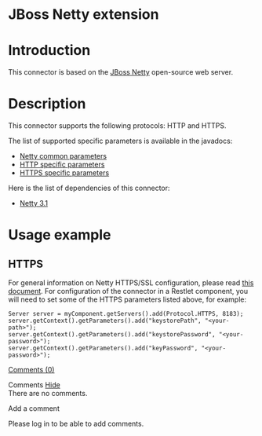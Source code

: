 JBoss Netty extension
=====================

Introduction
============

This connector is based on the [JBoss
Netty](http://web.archive.org/web/20091204233015/http://www.jboss.org/netty)
open-source web server.

Description
===========

This connector supports the following protocols: HTTP and HTTPS.

The list of supported specific parameters is available in the javadocs:

-   [Netty common
    parameters](http://web.archive.org/web/20091204233015/http://www.restlet.org/documentation/snapshot/jee/ext/org/restlet/ext/netty/NettyServerHelper.html)
-   [HTTP specific
    parameters](http://web.archive.org/web/20091204233015/http://www.restlet.org/documentation/snapshot/jee/ext/org/restlet/ext/netty/HttpServerHelper.html)
-   [HTTPS specific
    parameters](http://web.archive.org/web/20091204233015/http://www.restlet.org/documentation/snapshot/jee/ext/org/restlet/ext/netty/HttpsServerHelper.html)

Here is the list of dependencies of this connector:

-   [Netty
    3.1](http://web.archive.org/web/20091204233015/http://www.jboss.org/netty/)

Usage example
=============

HTTPS
-----

For general information on Netty HTTPS/SSL configuration, please read
[this
document](http://web.archive.org/web/20091204233015/http://www.jboss.org/file-access/default/members/netty/freezone/guide/3.1/html/architecture.html#d0e2074).
For configuration of the connector in a Restlet component, you will need
to set some of the HTTPS parameters listed above, for example:

    Server server = myComponent.getServers().add(Protocol.HTTPS, 8183);
    server.getContext().getParameters().add("keystorePath", "<your-path>");
    server.getContext().getParameters().add("keystorePassword", "<your-password>");
    server.getContext().getParameters().add("keyPassword", "<your-password>");

[Comments
(0)](http://web.archive.org/web/20091204233015/http://wiki.restlet.org/docs_2.0/13-restlet/28-restlet/296-restlet.html#)

Comments
[Hide](http://web.archive.org/web/20091204233015/http://wiki.restlet.org/docs_2.0/13-restlet/28-restlet/296-restlet.html#)
\
There are no comments.

Add a comment

Please log in to be able to add comments.
